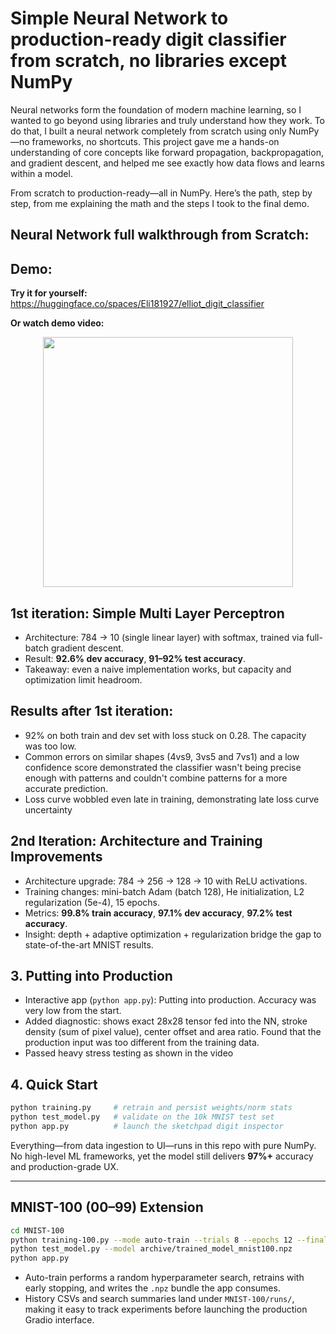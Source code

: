 # Simple Neural Network to production-ready digit classifier from scratch, no libraries except NumPy

Neural networks form the foundation of modern machine learning, so I wanted to go beyond using libraries and truly understand how they work. To do that, I built a neural network completely from scratch using only NumPy—no frameworks, no shortcuts. This project gave me a hands-on understanding of core concepts like forward propagation, backpropagation, and gradient descent, and helped me see exactly how data flows and learns within a model.

From scratch to production-ready—all in NumPy. Here’s the path, step by step, from me explaining the math and the steps I took to the final demo. 



## Neural Network full walkthrough from Scratch: 

## Demo: 
**Try it for yourself:** 
https://huggingface.co/spaces/Eli181927/elliot_digit_classifier


**Or watch demo video:**
<p align="center">
  <a href="https://www.youtube.com/watch?v=RzZ32FRI4nI">
    <img src="https://img.youtube.com/vi/RzZ32FRI4nI/hqdefault.jpg" width="400" />
  </a>
</p>



## 1st iteration: Simple Multi Layer Perceptron
- Architecture: 784 → 10 (single linear layer) with softmax, trained via full-batch gradient descent.
- Result: **92.6% dev accuracy**, **91–92% test accuracy**.
- Takeaway: even a naive implementation works, but capacity and optimization limit headroom.

## Results after 1st iteration: 
- 92% on both train and dev set with loss stuck on 0.28. The capacity was too low. 
- Common errors on similar shapes (4vs9, 3vs5 and 7vs1) and a low confidence score demonstrated the classifier wasn't being precise enough with patterns and couldn't combine patterns for a more accurate prediction.
- Loss curve wobbled even late in training, demonstrating late loss curve uncertainty

## 2nd Iteration: Architecture and Training Improvements 
- Architecture upgrade: 784 → 256 → 128 → 10 with ReLU activations.
- Training changes: mini-batch Adam (batch 128), He initialization, L2 regularization (5e-4), 15 epochs.
- Metrics: **99.8% train accuracy**, **97.1% dev accuracy**, **97.2% test accuracy**.
- Insight: depth + adaptive optimization + regularization bridge the gap to state-of-the-art MNIST results.

## 3. Putting into Production 
- Interactive app (`python app.py`): Putting into production. Accuracy was very low from the start. 
- Added diagnostic: shows exact 28x28 tensor fed into the NN, stroke density (sum of pixel value), center offset and area ratio. Found that the production input was too different from the training data. 
- Passed heavy stress testing as shown in the video

## 4. Quick Start
```bash
python training.py     # retrain and persist weights/norm stats
python test_model.py   # validate on the 10k MNIST test set
python app.py          # launch the sketchpad digit inspector
```

Everything—from data ingestion to UI—runs in this repo with pure NumPy. No high-level ML frameworks, yet the model still delivers **97%+** accuracy and production-grade UX.

---

## MNIST-100 (00–99) Extension
```bash
cd MNIST-100
python training-100.py --mode auto-train --trials 8 --epochs 12 --final-epochs 40 --history-dir runs/auto --seed 42
python test_model.py --model archive/trained_model_mnist100.npz
python app.py
```

- Auto-train performs a random hyperparameter search, retrains with early stopping, and writes the `.npz` bundle the app consumes.
- History CSVs and search summaries land under `MNIST-100/runs/`, making it easy to track experiments before launching the production Gradio interface.
